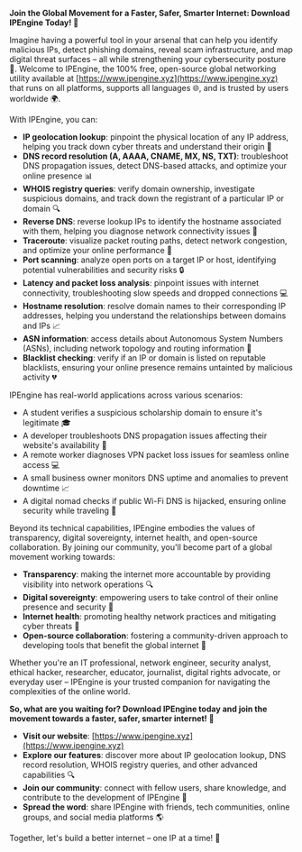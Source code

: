 **Join the Global Movement for a Faster, Safer, Smarter Internet: Download IPEngine Today! 🚀**

Imagine having a powerful tool in your arsenal that can help you identify malicious IPs, detect phishing domains, reveal scam infrastructure, and map digital threat surfaces – all while strengthening your cybersecurity posture 🔐. Welcome to IPEngine, the 100% free, open-source global networking utility available at [https://www.ipengine.xyz](https://www.ipengine.xyz) that runs on all platforms, supports all languages 🌐, and is trusted by users worldwide 🌍.

With IPEngine, you can:

*   **IP geolocation lookup**: pinpoint the physical location of any IP address, helping you track down cyber threats and understand their origin 📍
*   **DNS record resolution (A, AAAA, CNAME, MX, NS, TXT)**: troubleshoot DNS propagation issues, detect DNS-based attacks, and optimize your online presence 📊
*   **WHOIS registry queries**: verify domain ownership, investigate suspicious domains, and track down the registrant of a particular IP or domain 🔍
*   **Reverse DNS**: reverse lookup IPs to identify the hostname associated with them, helping you diagnose network connectivity issues 👀
*   **Traceroute**: visualize packet routing paths, detect network congestion, and optimize your online performance 🚗
*   **Port scanning**: analyze open ports on a target IP or host, identifying potential vulnerabilities and security risks 🔒
*   **Latency and packet loss analysis**: pinpoint issues with internet connectivity, troubleshooting slow speeds and dropped connections 💻
*   **Hostname resolution**: resolve domain names to their corresponding IP addresses, helping you understand the relationships between domains and IPs 📈
*   **ASN information**: access details about Autonomous System Numbers (ASNs), including network topology and routing information 🔗
*   **Blacklist checking**: verify if an IP or domain is listed on reputable blacklists, ensuring your online presence remains untainted by malicious activity 💔

IPEngine has real-world applications across various scenarios:

*   A student verifies a suspicious scholarship domain to ensure it's legitimate 🎓
*   A developer troubleshoots DNS propagation issues affecting their website's availability 🔩
*   A remote worker diagnoses VPN packet loss issues for seamless online access 💻
*   A small business owner monitors DNS uptime and anomalies to prevent downtime 📈
*   A digital nomad checks if public Wi-Fi DNS is hijacked, ensuring online security while traveling 🛫️

Beyond its technical capabilities, IPEngine embodies the values of transparency, digital sovereignty, internet health, and open-source collaboration. By joining our community, you'll become part of a global movement working towards:

*   **Transparency**: making the internet more accountable by providing visibility into network operations 🔍
*   **Digital sovereignty**: empowering users to take control of their online presence and security 💪
*   **Internet health**: promoting healthy network practices and mitigating cyber threats 🌟
*   **Open-source collaboration**: fostering a community-driven approach to developing tools that benefit the global internet 🤝

Whether you're an IT professional, network engineer, security analyst, ethical hacker, researcher, educator, journalist, digital rights advocate, or everyday user – IPEngine is your trusted companion for navigating the complexities of the online world.

**So, what are you waiting for? Download IPEngine today and join the movement towards a faster, safer, smarter internet! 🚀**

*   **Visit our website**: [https://www.ipengine.xyz](https://www.ipengine.xyz)
*   **Explore our features**: discover more about IP geolocation lookup, DNS record resolution, WHOIS registry queries, and other advanced capabilities 🔍
*   **Join our community**: connect with fellow users, share knowledge, and contribute to the development of IPEngine 💬
*   **Spread the word**: share IPEngine with friends, tech communities, online groups, and social media platforms 🌎

Together, let's build a better internet – one IP at a time! 🔗